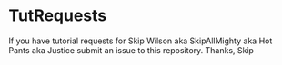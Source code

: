 TutRequests
===========
If you have tutorial requests for Skip Wilson aka SkipAllMighty aka Hot Pants aka Justice submit an issue to this repository. 
Thanks, 
Skip
